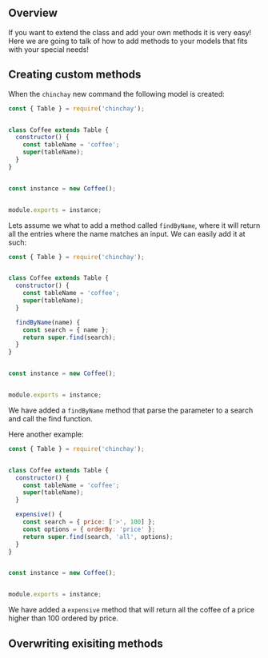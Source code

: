 ## Overview

If you want to extend the class and add your own methods it is very easy! Here we are going to talk of how to add methods to your models that fits with your special needs!

## Creating custom methods

When the `chinchay` new command the following model is created:

```javascript
const { Table } = require('chinchay');


class Coffee extends Table {
  constructor() {
    const tableName = 'coffee';
    super(tableName);
  }
}


const instance = new Coffee();


module.exports = instance;

```

Lets assume we what to add a method called `findByName`, where it will return all the entries where the name matches an input. We can easily add it at such: 


```javascript
const { Table } = require('chinchay');


class Coffee extends Table {
  constructor() {
    const tableName = 'coffee';
    super(tableName);
  }

  findByName(name) {
    const search = { name };
    return super.find(search);
  }
}


const instance = new Coffee();


module.exports = instance;
```

We have added a `findByName` method that parse the parameter to a search and call the find function.

Here another example:

```javascript
const { Table } = require('chinchay');


class Coffee extends Table {
  constructor() {
    const tableName = 'coffee';
    super(tableName);
  }

  expensive() {
    const search = { price: ['>', 100] };
    const options = { orderBy: 'price' };
    return super.find(search, 'all', options);
  }
}


const instance = new Coffee();


module.exports = instance;
```

We have added a `expensive` method that will return all the coffee of a price higher than 100 ordered by price.

## Overwriting exisiting methods